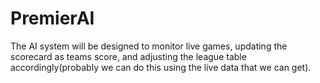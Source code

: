 # PremierAI
 The AI system will be designed to monitor live games, updating the scorecard as teams score, and adjusting the league table accordingly(probably we can do this using the live data that we can get).
